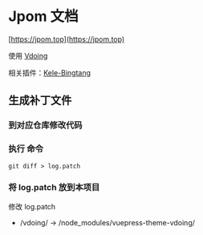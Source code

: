 # Jpom 文档

[https://jpom.top](https://jpom.top)

使用 [Vdoing](https://github.com/xugaoyi/vuepress-theme-vdoing)

相关插件：[Kele-Bingtang](https://github.com/Kele-Bingtang/Kele-Bingtang.github.io)

## 生成补丁文件

### 到对应仓库修改代码

### 执行 命令

```shell
git diff > log.patch
```

### 将 log.patch 放到本项目

修改 log.patch 

- /vdoing/ -> /node_modules/vuepress-theme-vdoing/
